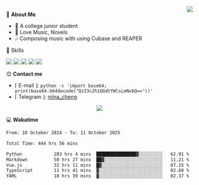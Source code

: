 <a href="#">
    <img align="right" src="https://github-readme-stats-tau-lilac-25.vercel.app/api?username=irorange27&count_private=true&show_icons=true&theme=transparent" />
</a>

💭 **About Me**

- 🏫 A college junior student
- 🍕 Love Music, Novels
- 🎶 Composing music with using Cubase and REAPER


🚀 Skills

![](https://img.shields.io/badge/-python-3e74a2?style=for-the-badge&logo=Python&logoColor=fff
)
![](https://img.shields.io/badge/-javascript-f0db4f?style=for-the-badge&logo=JavaScript&logoColor=fff
)
![](https://img.shields.io/badge/-vue3-41b883?style=for-the-badge&logo=Vue.js&logoColor=fff
)
![](https://img.shields.io/badge/-docker-2496ed?style=for-the-badge&logo=Docker&logoColor=fff
)
![](https://img.shields.io/badge/-linux-000000?style=for-the-badge&logo=Linux&logoColor=fff&color=000
)

😊 **Contact me**

- ⌈ E-mail ⌋: `python -c 'import base64; print(base64.b64decode("QzI3c2h1QGdtYWlsLmNvbQ=="))'`
- ⌈ Telegram ⌋: [niina_cheng](https://t.me/niina_cheng)

</p>
    <p align="center">
    <img src="https://profile-counter.glitch.me/{irorange27}/count.svg" />
</p>

💻 **Wakatime**

<!--START_SECTION:waka-->

```txt
From: 10 October 2024 - To: 11 October 2025

Total Time: 444 hrs 56 mins

Python            283 hrs 4 mins  ███████████████▓░░░░░░░░░   62.91 %
Markdown          50 hrs 27 mins  ██▓░░░░░░░░░░░░░░░░░░░░░░   11.21 %
Vue.js            32 hrs 11 mins  █▓░░░░░░░░░░░░░░░░░░░░░░░   07.15 %
TypeScript        11 hrs 41 mins  ▓░░░░░░░░░░░░░░░░░░░░░░░░   02.60 %
YAML              10 hrs 39 mins  ▓░░░░░░░░░░░░░░░░░░░░░░░░   02.37 %
```

<!--END_SECTION:waka-->
